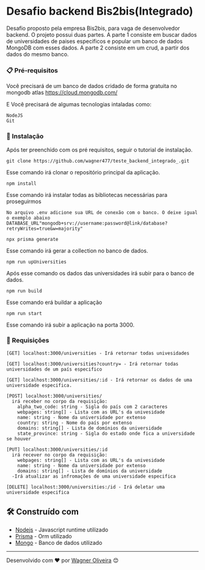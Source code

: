 # Desafio backend Bis2bis(Integrado)

Desafio proposto pela empresa Bis2bis, para vaga de desenvolvedor backend.
O projeto possui duas partes.
A parte 1 consiste em buscar dados de universidades de paises especificos e popular
um banco de dados MongoDB com esses dados.
A parte 2 consiste em um crud, a partir dos dados do mesmo banco.

### 📋 Pré-requisitos

Você precisará de um banco de dados cridado de forma gratuita no mongodb atlas
https://cloud.mongodb.com/

E Você precisará de algumas tecnologias intaladas como:

```
NodeJS
Git
```

### 🔧 Instalação

Após ter preenchido com os pré requisitos, seguir o tutorial de instalação.

```
git clone https://github.com/wagner477/teste_backend_integrado_.git
```

Esse comando irá clonar o repositório principal da aplicação.

```
npm install
```

Esse comando irá instalar todas as bibliotecas necessárias para proseguirmos

```
No arquivo .env adicione sua URL de conexão com o banco. O deixe igual o exemplo abaixo
DATABASE_URL"mongodb+srv://username:password@link/database?retryWrites=true&w=majority"
```

```
npx prisma generate
```

Esse comando irá gerar a collection no banco de dados.

```
npm run upUniversities
```

Após esse comando os dados das universidades irá subir para o banco de dados.

```
npm run build
```

Esse comando erá buildar a aplicação

```
npm run start
```

Esse comando irá subir a aplicação na porta 3000.

### 🔩 Requisições

```
[GET] localhost:3000/universities - Irá retornar todas univesidades

[GET] localhost:3000/universities?country= - Irá retornar todas universidades de um país especifico

[GET] localhost:3000/universities/:id - Irá retornar os dados de uma universidade especifica.

[POST] localhost:3000/universities/
  irá receber no corpo da requisição:
    alpha_two_code: string - Sigla do país com 2 caracteres
    webpages: string[] - Lista com as URL's da univesidade
    name: string - Nome da universidade por extenso
    country: string - Nome do país por extenso
    domains: string[] - Lista de domínios da universidade
    state_province: string - Sigla do estado onde fica a universidade se houver

[PUT] localhost:3000/universities/:id
  irá recever no corpo da requisição:
    webpages: string[] - Lista com as URL's da univesidade
    name: string - Nome da universidade por extenso
    domains: string[] - Lista de domínios da universidade
  -Irá atualizar as infromações de uma universidade especifica

[DELETE] localhost:3000/universities:/id - Irá deletar uma universidade especifica

```

## 🛠️ Construído com

- [Nodejs](https://nodejs.org/en/) - Javascript runtime utilizado
- [Prisma](https://www.prisma.io/) - Orm utilizado
- [Mongo](https://www.mongodb.com/) - Banco de dados utilizado

---

Desenvolvido com ❤️ por [Wagner Oliveira](https://github.com/wagner477) 😊
